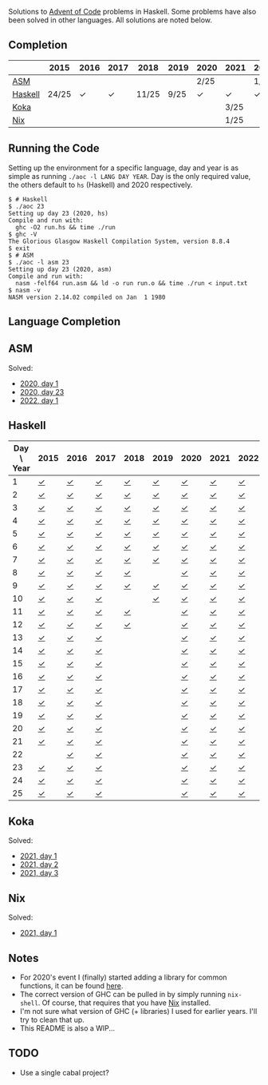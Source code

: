 Solutions to [Advent of Code](https://adventofcode.com/) problems in
Haskell. Some problems have also been solved in other languages. All
solutions are noted below.

## Completion

|  | 2015 | 2016 | 2017 | 2018 | 2019 | 2020 | 2021 | 2022 | 2023 | 2024 |
|------|------|------|------|------|------|------|------|------|------|------|
| [ASM](#asm) |  |  |  |  |  | 2/25 |  | 1/25 |  |  |
| [Haskell](#haskell) | 24/25 | ✓ | ✓ | 11/25 | 9/25 | ✓ | ✓ | ✓ | 12/25 | 11/25 |
| [Koka](#koka) |  |  |  |  |  |  | 3/25 |  |  |  |
| [Nix](#nix) |  |  |  |  |  |  | 1/25 |  |  |  |

## Running the Code

Setting up the environment for a specific language, day and year is as
simple as running `./aoc -l LANG DAY YEAR`. Day is the only required
value, the others default to `hs` (Haskell) and 2020 respectively.

```
$ # Haskell
$ ./aoc 23
Setting up day 23 (2020, hs)
Compile and run with:
  ghc -O2 run.hs && time ./run
$ ghc -V
The Glorious Glasgow Haskell Compilation System, version 8.8.4
$ exit
$ # ASM
$ ./aoc -l asm 23
Setting up day 23 (2020, asm)
Compile and run with:
  nasm -felf64 run.asm && ld -o run run.o && time ./run < input.txt
$ nasm -v
NASM version 2.14.02 compiled on Jan  1 1980
```

## Language Completion

## ASM
Solved:
 - [2020, day 1](./2020/day1/run.asm)
 - [2020, day 23](./2020/day23/run.asm)
 - [2022, day 1](./2022/day1/run.asm)

## Haskell
| Day \\ Year | 2015 | 2016 | 2017 | 2018 | 2019 | 2020 | 2021 | 2022 | 2023 | 2024 |
|------|------|------|------|------|------|------|------|------|------|------|
| 1 | [✓](./2015/day1/run.hs) | [✓](./2016/day1/run.hs) | [✓](./2017/day1/run.hs) | [✓](./2018/day1/run.hs) | [✓](./2019/day1/run.hs) | [✓](./2020/day1/run.hs) | [✓](./2021/day1/run.hs) | [✓](./2022/day1/run.hs) | [✓](./2023/day1/run.hs) | [✓](./2024/day1/run.hs) |
| 2 | [✓](./2015/day2/run.hs) | [✓](./2016/day2/run.hs) | [✓](./2017/day2/run.hs) | [✓](./2018/day2/run.hs) | [✓](./2019/day2/run.hs) | [✓](./2020/day2/run.hs) | [✓](./2021/day2/run.hs) | [✓](./2022/day2/run.hs) | [✓](./2023/day2/run.hs) | [✓](./2024/day2/run.hs) |
| 3 | [✓](./2015/day3/run.hs) | [✓](./2016/day3/run.hs) | [✓](./2017/day3/run.hs) | [✓](./2018/day3/run.hs) | [✓](./2019/day3/run.hs) | [✓](./2020/day3/run.hs) | [✓](./2021/day3/run.hs) | [✓](./2022/day3/run.hs) | [✓](./2023/day3/run.hs) | [✓](./2024/day3/run.hs) |
| 4 | [✓](./2015/day4/run.hs) | [✓](./2016/day4/run.hs) | [✓](./2017/day4/run.hs) | [✓](./2018/day4/run.hs) | [✓](./2019/day4/run.hs) | [✓](./2020/day4/run.hs) | [✓](./2021/day4/run.hs) | [✓](./2022/day4/run.hs) | [✓](./2023/day4/run.hs) | [✓](./2024/day4/run.hs) |
| 5 | [✓](./2015/day5/run.hs) | [✓](./2016/day5/run.hs) | [✓](./2017/day5/run.hs) | [✓](./2018/day5/run.hs) | [✓](./2019/day5/run.hs) | [✓](./2020/day5/run.hs) | [✓](./2021/day5/run.hs) | [✓](./2022/day5/run.hs) | [✓](./2023/day5/run.hs) | [✓](./2024/day5/run.hs) |
| 6 | [✓](./2015/day6/run.hs) | [✓](./2016/day6/run.hs) | [✓](./2017/day6/run.hs) | [✓](./2018/day6/run.hs) | [✓](./2019/day6/run.hs) | [✓](./2020/day6/run.hs) | [✓](./2021/day6/run.hs) | [✓](./2022/day6/run.hs) | [✓](./2023/day6/run.hs) | [✓](./2024/day6/run.hs) |
| 7 | [✓](./2015/day7/run.hs) | [✓](./2016/day7/run.hs) | [✓](./2017/day7/run.hs) | [✓](./2018/day7/run.hs) | [✓](./2019/day7/run.hs) | [✓](./2020/day7/run.hs) | [✓](./2021/day7/run.hs) | [✓](./2022/day7/run.hs) | [✓](./2023/day7/run.hs) | [✓](./2024/day7/run.hs) |
| 8 | [✓](./2015/day8/run.hs) | [✓](./2016/day8/run.hs) | [✓](./2017/day8/run.hs) | [✓](./2018/day8/run.hs) |  | [✓](./2020/day8/run.hs) | [✓](./2021/day8/run.hs) | [✓](./2022/day8/run.hs) | [✓](./2023/day8/run.hs) | [✓](./2024/day8/run.hs) |
| 9 | [✓](./2015/day9/run.hs) | [✓](./2016/day9/run.hs) | [✓](./2017/day9/run.hs) | [✓](./2018/day9/run.hs) | [✓](./2019/day9/run.hs) | [✓](./2020/day9/run.hs) | [✓](./2021/day9/run.hs) | [✓](./2022/day9/run.hs) | [✓](./2023/day9/run.hs) | [✓](./2024/day9/run.hs) |
| 10 | [✓](./2015/day10/run.hs) | [✓](./2016/day10/run.hs) | [✓](./2017/day10/run.hs) |  | [✓](./2019/day10/run.hs) | [✓](./2020/day10/run.hs) | [✓](./2021/day10/run.hs) | [✓](./2022/day10/run.hs) | [✓](./2023/day10/run.hs) | [✓](./2024/day10/run.hs) |
| 11 | [✓](./2015/day11/run.hs) | [✓](./2016/day11/run.hs) | [✓](./2017/day11/run.hs) | [✓](./2018/day11/run.hs) |  | [✓](./2020/day11/run.hs) | [✓](./2021/day11/run.hs) | [✓](./2022/day11/run.hs) | [✓](./2023/day11/run.hs) | [✓](./2024/day11/run.hs) |
| 12 | [✓](./2015/day12/run.hs) | [✓](./2016/day12/run.hs) | [✓](./2017/day12/run.hs) | [✓](./2018/day12/run.hs) |  | [✓](./2020/day12/run.hs) | [✓](./2021/day12/run.hs) | [✓](./2022/day12/run.hs) |  |  |
| 13 | [✓](./2015/day13/run.hs) | [✓](./2016/day13/run.hs) | [✓](./2017/day13/run.hs) |  |  | [✓](./2020/day13/run.hs) | [✓](./2021/day13/run.hs) | [✓](./2022/day13/run.hs) |  |  |
| 14 | [✓](./2015/day14/run.hs) | [✓](./2016/day14/run.hs) | [✓](./2017/day14/run.hs) |  |  | [✓](./2020/day14/run.hs) | [✓](./2021/day14/run.hs) | [✓](./2022/day14/run.hs) |  |  |
| 15 | [✓](./2015/day15/run.hs) | [✓](./2016/day15/run.hs) | [✓](./2017/day15/run.hs) |  |  | [✓](./2020/day15/run.hs) | [✓](./2021/day15/run.hs) | [✓](./2022/day15/run.hs) | [✓](./2023/day15/run.hs) |  |
| 16 | [✓](./2015/day16/run.hs) | [✓](./2016/day16/run.hs) | [✓](./2017/day16/run.hs) |  |  | [✓](./2020/day16/run.hs) | [✓](./2021/day16/run.hs) | [✓](./2022/day16/run.hs) |  |  |
| 17 | [✓](./2015/day17/run.hs) | [✓](./2016/day17/run.hs) | [✓](./2017/day17/run.hs) |  |  | [✓](./2020/day17/run.hs) | [✓](./2021/day17/run.hs) | [✓](./2022/day17/run.hs) |  |  |
| 18 | [✓](./2015/day18/run.hs) | [✓](./2016/day18/run.hs) | [✓](./2017/day18/run.hs) |  |  | [✓](./2020/day18/run.hs) | [✓](./2021/day18/run.hs) | [✓](./2022/day18/run.hs) |  |  |
| 19 | [✓](./2015/day19/run.hs) | [✓](./2016/day19/run.hs) | [✓](./2017/day19/run.hs) |  |  | [✓](./2020/day19/run.hs) | [✓](./2021/day19/run.hs) | [✓](./2022/day19/run.hs) |  |  |
| 20 | [✓](./2015/day20/run.hs) | [✓](./2016/day20/run.hs) | [✓](./2017/day20/run.hs) |  |  | [✓](./2020/day20/run.hs) | [✓](./2021/day20/run.hs) | [✓](./2022/day20/run.hs) |  |  |
| 21 | [✓](./2015/day21/run.hs) | [✓](./2016/day21/run.hs) | [✓](./2017/day21/run.hs) |  |  | [✓](./2020/day21/run.hs) | [✓](./2021/day21/run.hs) | [✓](./2022/day21/run.hs) |  |  |
| 22 |  | [✓](./2016/day22/run.hs) | [✓](./2017/day22/run.hs) |  |  | [✓](./2020/day22/run.hs) | [✓](./2021/day22/run.hs) | [✓](./2022/day22/run.hs) |  |  |
| 23 | [✓](./2015/day23/run.hs) | [✓](./2016/day23/run.hs) | [✓](./2017/day23/run.hs) |  |  | [✓](./2020/day23/run.hs) | [✓](./2021/day23/run.hs) | [✓](./2022/day23/run.hs) |  |  |
| 24 | [✓](./2015/day24/run.hs) | [✓](./2016/day24/run.hs) | [✓](./2017/day24/run.hs) |  |  | [✓](./2020/day24/run.hs) | [✓](./2021/day24/run.hs) | [✓](./2022/day24/run.hs) |  |  |
| 25 | [✓](./2015/day25/run.hs) | [✓](./2016/day25/run.hs) | [✓](./2017/day25/run.hs) |  |  | [✓](./2020/day25/run.hs) | [✓](./2021/day25/run.hs) | [✓](./2022/day25/run.hs) |  |  |

## Koka
Solved:
 - [2021, day 1](./2021/day1/run.kk)
 - [2021, day 2](./2021/day2/run.kk)
 - [2021, day 3](./2021/day3/run.kk)

## Nix
Solved:
 - [2021, day 1](./2021/day1/run.nix)


## Notes

- For 2020's event I (finally) started adding a library for common
  functions, it can be found [here](./adventofcode).
- The correct version of GHC can be pulled in by simply running
  `nix-shell`. Of course, that requires that you have
  [Nix](https://nixos.org/) installed.
- I'm not sure what version of GHC (+ libraries) I used for earlier
  years. I'll try to clean that up.
- This README is also a WIP...

## TODO

- Use a single cabal project?

